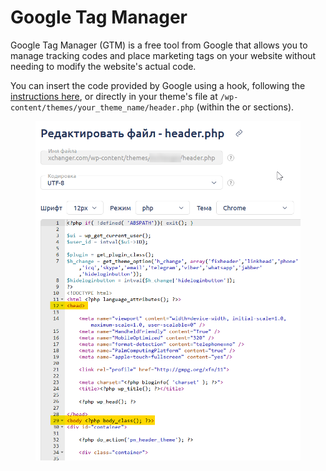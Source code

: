 # Google Tag Manager

Google Tag Manager (GTM) is a free tool from Google that allows you to manage tracking codes and place marketing tags on your website without needing to modify the website's actual code.

You can insert the code provided by Google using a hook, following the [instructions here](https://premium.gitbook.io/main/osnovnye-nastroiki/faq/kak-ustanovit-onlain-chat#ustanovka-s-pomoshyu-khuka-lyuboi-onlain-chat), or directly in your theme's file at `/wp-content/themes/your_theme_name/header.php` (within the <head> or <body> sections). 

<figure><img src="../../../.gitbook/assets/изображение (72).png" alt=""><figcaption></figcaption></figure>